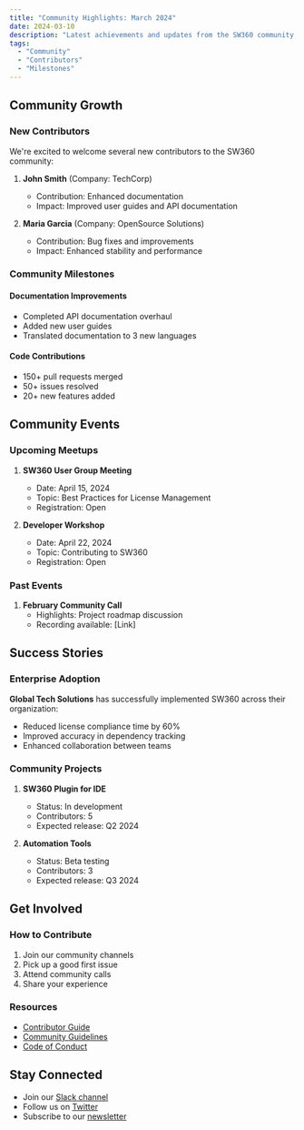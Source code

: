 ```yaml
---
title: "Community Highlights: March 2024"
date: 2024-03-10
description: "Latest achievements and updates from the SW360 community, including new contributors, project milestones, and community initiatives."
tags:
  - "Community"
  - "Contributors"
  - "Milestones"
---
```


## Community Growth

### New Contributors
We're excited to welcome several new contributors to the SW360 community:

1. **John Smith** (Company: TechCorp)
   - Contribution: Enhanced documentation
   - Impact: Improved user guides and API documentation

2. **Maria Garcia** (Company: OpenSource Solutions)
   - Contribution: Bug fixes and improvements
   - Impact: Enhanced stability and performance

### Community Milestones

#### Documentation Improvements
- Completed API documentation overhaul
- Added new user guides
- Translated documentation to 3 new languages

#### Code Contributions
- 150+ pull requests merged
- 50+ issues resolved
- 20+ new features added

## Community Events

### Upcoming Meetups
1. **SW360 User Group Meeting**
   - Date: April 15, 2024
   - Topic: Best Practices for License Management
   - Registration: Open

2. **Developer Workshop**
   - Date: April 22, 2024
   - Topic: Contributing to SW360
   - Registration: Open

### Past Events
1. **February Community Call**
   - Highlights: Project roadmap discussion
   - Recording available: [Link]

## Success Stories

### Enterprise Adoption
**Global Tech Solutions** has successfully implemented SW360 across their organization:
- Reduced license compliance time by 60%
- Improved accuracy in dependency tracking
- Enhanced collaboration between teams

### Community Projects
1. **SW360 Plugin for IDE**
   - Status: In development
   - Contributors: 5
   - Expected release: Q2 2024

2. **Automation Tools**
   - Status: Beta testing
   - Contributors: 3
   - Expected release: Q3 2024

## Get Involved

### How to Contribute
1. Join our community channels
2. Pick up a good first issue
3. Attend community calls
4. Share your experience

### Resources
- [Contributor Guide](link)
- [Community Guidelines](link)
- [Code of Conduct](link)

## Stay Connected

- Join our [Slack channel](link)
- Follow us on [Twitter](link)
- Subscribe to our [newsletter](link) 